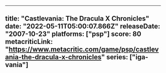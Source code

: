 
---
title: "Castlevania: The Dracula X Chronicles"
date: "2022-05-11T05:00:07.866Z"
releaseDate: "2007-10-23"
platforms: ["psp"]
score: 80
metacriticLink: "https://www.metacritic.com/game/psp/castlevania-the-dracula-x-chronicles"
series: ["iga-vania"]
---
